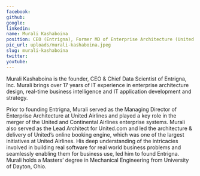 ```yaml
---
facebook: 
github: 
google: 
linkedin: 
name: Murali Kashaboina
position: CEO (Entrigna), Former MD of Enterprise Architecture (United Airlines)
pic_url: uploads/murali-kashaboina.jpeg
slug: murali-kashaboina
twitter: 
youtube: 
---
```

<p>Murali Kashaboina is the founder, CEO &amp; Chief Data Scientist of Entrigna, Inc. Murali brings over 17 years of IT experience in enterprise architecture design, real-time business intelligence and IT application development and strategy.</p>

<p>Prior to founding Entrigna, Murali served as the Managing Director of Enterprise Architecture at United Airlines and played a key role in the merger of the United and Continental Airlines enterprise systems. Murali also served as the Lead Architect for United.com and led the architecture &amp; delivery of United&rsquo;s online booking engine, which was one of the largest initiatives at United Airlines. His deep understanding of the intricacies involved in building real software for real world business problems and seamlessly enabling them for business use, led him to found Entrigna. Murali holds a Masters&rsquo; degree in Mechanical Engineering from University of Dayton, Ohio.</p>
